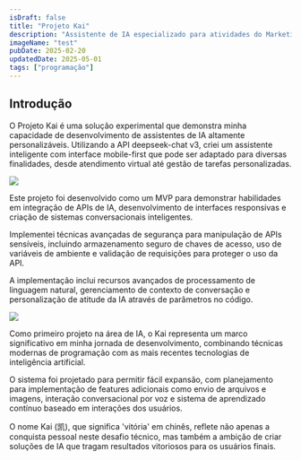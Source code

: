 ```yaml
---
isDraft: false
title: "Projeto Kai"
description: "Assistente de IA especializado para atividades do Marketing (MVP), como projeto de aprendizagem."
imageName: "test"
pubDate: 2025-02-20
updatedDate: 2025-05-01
tags: ["programação"]
---
```


## Introdução
O Projeto Kai é uma solução experimental que demonstra minha capacidade de desenvolvimento de assistentes de IA altamente personalizáveis. Utilizando a API deepseek-chat v3, criei um assistente inteligente com interface mobile-first que pode ser adaptado para diversas finalidades, desde atendimento virtual até gestão de tarefas personalizadas.

![](https://andremourasantos.com.br/assets/image-1-79CNRKHL.png)

Este projeto foi desenvolvido como um MVP para demonstrar habilidades em integração de APIs de IA, desenvolvimento de interfaces responsivas e criação de sistemas conversacionais inteligentes.

Implementei técnicas avançadas de segurança para manipulação de APIs sensíveis, incluindo armazenamento seguro de chaves de acesso, uso de variáveis de ambiente e validação de requisições para proteger o uso da API.

A implementação inclui recursos avançados de processamento de linguagem natural, gerenciamento de contexto de conversação e personalização de atitude da IA através de parâmetros no código.

![](https://andremourasantos.com.br/assets/image-2-V1GTnolp.png)

Como primeiro projeto na área de IA, o Kai representa um marco significativo em minha jornada de desenvolvimento, combinando técnicas modernas de programação com as mais recentes tecnologias de inteligência artificial.

O sistema foi projetado para permitir fácil expansão, com planejamento para implementação de features adicionais como envio de arquivos e imagens, interação conversacional por voz e sistema de aprendizado contínuo baseado em interações dos usuários.

O nome Kai (凯), que significa 'vitória' em chinês, reflete não apenas a conquista pessoal neste desafio técnico, mas também a ambição de criar soluções de IA que tragam resultados vitoriosos para os usuários finais.